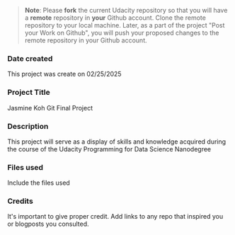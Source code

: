 >**Note**: Please **fork** the current Udacity repository so that you will have a **remote** repository in **your** Github account. Clone the remote repository to your local machine. Later, as a part of the project "Post your Work on Github", you will push your proposed changes to the remote repository in your Github account.

### Date created
This project was create on 02/25/2025

### Project Title
Jasmine Koh Git Final Project

### Description
This project will serve as a display of skills and knowledge acquired during the course of the Udacity Programming for Data Science Nanodegree

### Files used
Include the files used

### Credits
It's important to give proper credit. Add links to any repo that inspired you or blogposts you consulted.


